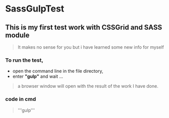 # SassGulpTest
## This is my first test work with CSSGrid and SASS module
> It makes no sense for you but
i have learned some new info for myself 

### To run the test, 
- open the command line in the file directory, 
- enter **"gulp"** and wait ... 
> a browser window will open with the result of the work I have done.

### code in cmd
> '''gulp'''